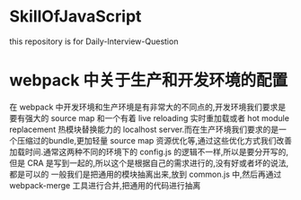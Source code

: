 # SkillOfJavaScript
this repository is for Daily-Interview-Question
# webpack 中关于生产和开发环境的配置
在 webpack 中开发环境和生产环境是有非常大的不同点的,开发环境我们要求是要有强大的 source map 和一个有着 live reloading 实时重加载或者 hot module replacement 热模块替换能力的 localhost server.而在生产环境我们要求的是一个压缩过的bundle,更加轻量 source map 资源优化等,通过这些优化方式我们改善加载时间.通常这两种不同的环境下的 config.js 的逻辑不一样,所以是要分开写的,但是 CRA 是写到一起的,所以这个是根据自己的需求进行的,没有好或者坏的说法,都是可以的
一般我们是把通用的模块抽离出来,放到 common.js 中,然后再通过 webpack-merge 工具进行合并,把通用的代码进行抽离
```js

```
